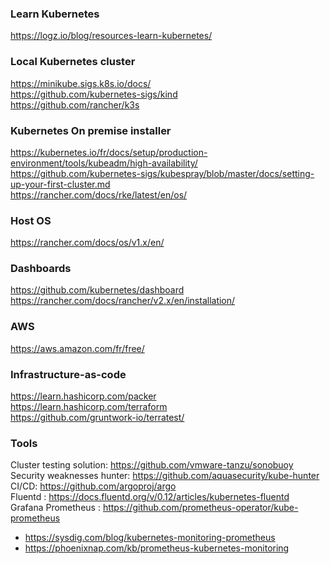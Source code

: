 ### Learn Kubernetes
https://logz.io/blog/resources-learn-kubernetes/

### Local Kubernetes cluster
https://minikube.sigs.k8s.io/docs/  
https://github.com/kubernetes-sigs/kind  
https://github.com/rancher/k3s  

### Kubernetes On premise installer
https://kubernetes.io/fr/docs/setup/production-environment/tools/kubeadm/high-availability/  
https://github.com/kubernetes-sigs/kubespray/blob/master/docs/setting-up-your-first-cluster.md  
https://rancher.com/docs/rke/latest/en/os/  

### Host OS
https://rancher.com/docs/os/v1.x/en/  

### Dashboards
https://github.com/kubernetes/dashboard  
https://rancher.com/docs/rancher/v2.x/en/installation/  

### AWS
https://aws.amazon.com/fr/free/  

### Infrastructure-as-code
https://learn.hashicorp.com/packer  
https://learn.hashicorp.com/terraform  
https://github.com/gruntwork-io/terratest/  

### Tools
Cluster testing solution: https://github.com/vmware-tanzu/sonobuoy  
Security weaknesses hunter: https://github.com/aquasecurity/kube-hunter
CI/CD: https://github.com/argoproj/argo  
Fluentd : https://docs.fluentd.org/v/0.12/articles/kubernetes-fluentd  
Grafana Prometheus : https://github.com/prometheus-operator/kube-prometheus 
- https://sysdig.com/blog/kubernetes-monitoring-prometheus
- https://phoenixnap.com/kb/prometheus-kubernetes-monitoring
